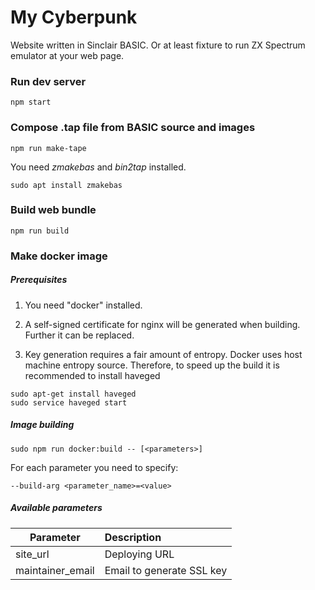 # My Cyberpunk

Website written in Sinclair BASIC. Or at least fixture to run ZX Spectrum emulator 
at your web page.

### Run dev server
```
npm start
```

### Compose .tap file from BASIC source and images
```
npm run make-tape
```
You need *zmakebas* and *bin2tap* installed.
```
sudo apt install zmakebas
```

### Build web bundle
```
npm run build
```

### Make docker image

##### Prerequisites

1. You need "docker" installed.
2. A self-signed certificate for nginx will be generated when building. Further
it can be replaced. 

3. Key generation requires a fair amount of entropy. Docker uses host machine
entropy source. Therefore, to speed up the build it is recommended to install
haveged
```
sudo apt-get install haveged
sudo service haveged start 
```

##### Image building

```
sudo npm run docker:build -- [<parameters>]
```

For each parameter you need to specify:

```
--build-arg <parameter_name>=<value>
```

##### Available parameters

| Parameter              | Description                |
| ---------------------- |:---------------------------|
| site_url               | Deploying URL              |
| maintainer_email       | Email to generate SSL key  |

